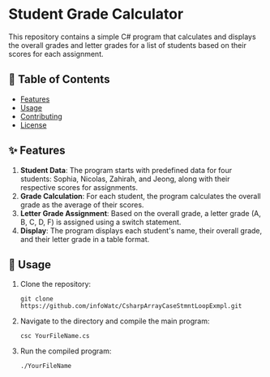 # Student Grade Calculator

This repository contains a simple C# program that calculates and displays the overall grades and letter grades for a list of students based on their scores for each assignment.

## 📌 Table of Contents

- [Features](#-features)
- [Usage](#-usage)
- [Contributing](#-contributing)
- [License](#-license)

## ✨ Features

1. **Student Data**: The program starts with predefined data for four students: Sophia, Nicolas, Zahirah, and Jeong, along with their respective scores for assignments.
2. **Grade Calculation**: For each student, the program calculates the overall grade as the average of their scores.
3. **Letter Grade Assignment**: Based on the overall grade, a letter grade (A, B, C, D, F) is assigned using a switch statement.
4. **Display**: The program displays each student's name, their overall grade, and their letter grade in a table format.

## 🚀 Usage

1. Clone the repository:
   ```
   git clone https://github.com/infoWatc/CsharpArrayCaseStmntLoopExmpl.git
   ```
2. Navigate to the directory and compile the main program:
   ```
   csc YourFileName.cs
   ```
3. Run the compiled program:
   ```
   ./YourFileName
   ```

